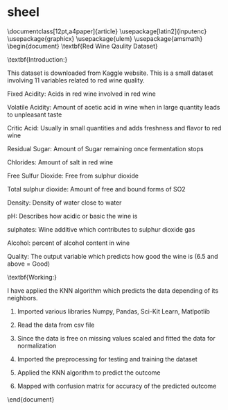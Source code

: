 # sheel

\documentclass[12pt,a4paper]{article}
\usepackage[latin2]{inputenc}
\usepackage{graphicx}
\usepackage{ulem}
\usepackage{amsmath}
\begin{document}
\textbf{Red Wine Qaulity Dataset}



\textbf{Introduction:}



This dataset is downloaded from Kaggle website. This is a small dataset 
involving 11 variables related to red wine quality.

Fixed Acidity: Acids in red wine involved in red wine

Volatile Acidity: Amount of acetic acid in wine when in large quantity 
leads to unpleasant taste

Critic Acid: Usually in small quantities and adds freshness and flavor 
to red wine

Residual Sugar: Amount of Sugar remaining once fermentation stops

Chlorides: Amount of salt in red wine

Free Sulfur Dioxide: Free from sulphur dioxide 

Total sulphur dioxide: Amount of free and bound forms of SO2

Density: Density of water close to water

pH: Describes how acidic or basic the wine is

sulphates: Wine additive which contributes to sulphur dioxide gas

Alcohol: percent of alcohol content in wine

Quality: The output variable which predicts how good the wine is (6.5 
and above = Good)

 

\textbf{Working:}



I have applied the KNN algorithm which predicts the data depending of 
its neighbors. 

1. Imported various libraries Numpy, Pandas, Sci-Kit Learn, Matlpotlib

2. Read the data from csv file 

3. Since the data is free on missing values scaled and fitted the data 
for normalization

4. Imported the preprocessing for testing and training the dataset

5. Applied the KNN algorithm to predict the outcome

6. Mapped with confusion matrix for accuracy of the predicted outcome

\end{document}
